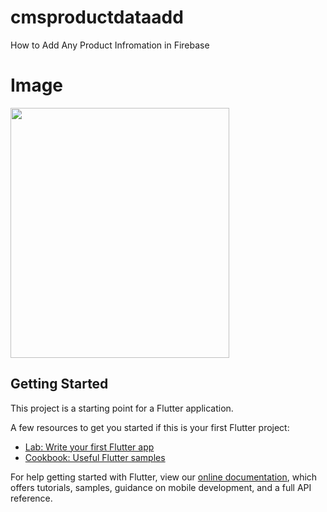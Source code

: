 # cmsproductdataadd

How to Add Any Product Infromation in Firebase

# Image

<img src="https://user-images.githubusercontent.com/73787635/132305527-c6e20c10-ccb1-4e4d-890e-92e0396d6f28.jpeg" height = 400, width = 350/>

## Getting Started

This project is a starting point for a Flutter application.

A few resources to get you started if this is your first Flutter project:

- [Lab: Write your first Flutter app](https://flutter.dev/docs/get-started/codelab)
- [Cookbook: Useful Flutter samples](https://flutter.dev/docs/cookbook)

For help getting started with Flutter, view our
[online documentation](https://flutter.dev/docs), which offers tutorials,
samples, guidance on mobile development, and a full API reference.
